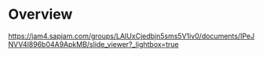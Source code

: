 # Overview

https://jam4.sapjam.com/groups/LAIUxCjedbjn5sms5V1iv0/documents/IPeJNVV4l896b04A9ApkMB/slide_viewer?_lightbox=true


